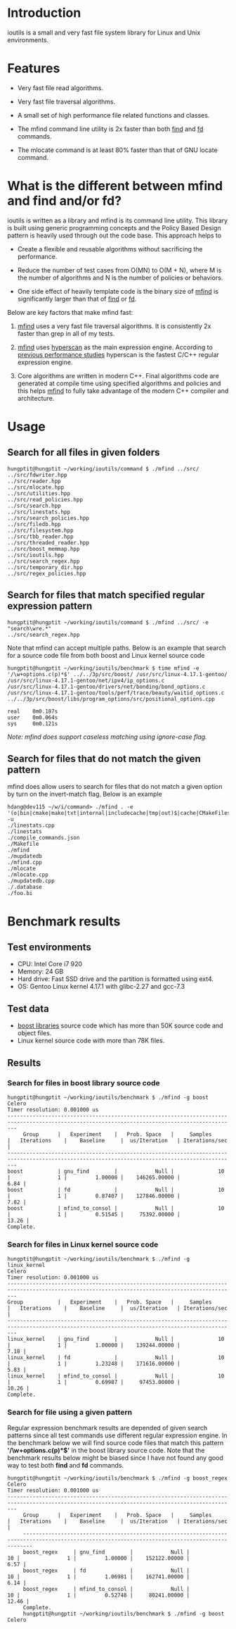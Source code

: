 # Introduction #

ioutils is a small and very fast file system library for Linux and Unix environments.

# Features #

* Very fast file read algorithms.

* Very fast file traversal algorithms.

* A small set of high performance file related functions and classes.

* The mfind command line utility is 2x faster than both [find](https://www.gnu.org/software/findutils/) and [fd](https://github.com/sharkdp/fd) commands.

* The mlocate command is at least 80% faster than that of GNU locate command.

# What is the different between mfind and find and/or fd?

ioutils is written as a library and mfind is its command line utility. This library is built using generic programming concepts and the Policy Based Design pattern is heavily used through out the code base. This approach helps to

* Create a flexible and reusable algorithms without sacrificing the performance.

* Reduce the number of test cases from O(MN) to O(M + N), where M is the number of algorithms and N is the number of policies or behaviors.

* One side effect of heavily template code is the binary size of [mfind](https://github.com/hungptit/ioutils/blob/master/command/mfind.cpp) is significantly larger than that of [find](https://www.gnu.org/software/findutils/) or [fd](https://github.com/sharkdp/fd).

Below are key factors that make mfind fast:

1. [mfind](https://github.com/hungptit/ioutils/blob/master/command/mfind.cpp) uses a very fast file traversal algorithms. It is consistently 2x faster than grep in all of my tests.

2. [mfind](https://github.com/hungptit/ioutils/blob/master/command/mfind.cpp) uses [hyperscan](https://github.com/intel/hyperscan "hyperscan") as the main expression engine. According to [previous performance studies](https://rust-leipzig.github.io/regex/2017/03/28/comparison-of-regex-engines/) hyperscan is the fastest C/C++ regular expression engine.

3. Core algorithms are written in modern C++. Final algorithms code are generated at compile time using specified algorithms and policies and this helps [mfind](https://github.com/hungptit/ioutils/blob/master/command/mfind.cpp) to fully take advantage of the modern C++ compiler and architecture.

# Usage #

## Search for all files in given folders ##

``` shell
hungptit@hungptit ~/working/ioutils/command $ ./mfind ../src/
../src/fdwriter.hpp
../src/reader.hpp
../src/mlocate.hpp
../src/utilities.hpp
../src/read_policies.hpp
../src/search.hpp
../src/linestats.hpp
../src/search_policies.hpp
../src/filedb.hpp
../src/filesystem.hpp
../src/tbb_reader.hpp
../src/threaded_reader.hpp
../src/boost_memmap.hpp
../src/ioutils.hpp
../src/search_regex.hpp
../src/temporary_dir.hpp
../src/regex_policies.hpp

```

## Search for files that match specified regular expression pattern ##

``` shell
hungptit@hungptit ~/working/ioutils/command $ ./mfind ../src/ -e "search\wre.*"
../src/search_regex.hpp
```

Note that mfind can accept multiple paths. Below is an example that search for a source code file from both boost and Linux kernel source code

``` shell
hungptit@hungptit ~/working/ioutils/benchmark $ time mfind -e '/\w+options.c(p)*$' ../../3p/src/boost/ /usr/src/linux-4.17.1-gentoo/
/usr/src/linux-4.17.1-gentoo/net/ipv4/ip_options.c
/usr/src/linux-4.17.1-gentoo/drivers/net/bonding/bond_options.c
/usr/src/linux-4.17.1-gentoo/tools/perf/trace/beauty/waitid_options.c
../../3p/src/boost/libs/program_options/src/positional_options.cpp

real    0m0.187s
user    0m0.064s
sys     0m0.121s
```

*Note: mfind does support caseless matching using ignore-case flag.*

## Search for files that do not match the given pattern ##
mfind does allow users to search for files that do not match a given option by turn on the invert-match flag. Below is an example
``` shell
hdang@dev115 ~/w/i/command> ./mfind . -e '(o|bin|cmake|make|txt|internal|includecache|tmp|out)$|cache|CMakeFiles' -u
./linestats.cpp
./linestats
./compile_commands.json
./Makefile
./mfind
./mupdatedb
./mfind.cpp
./mlocate
./mlocate.cpp
./mupdatedb.cpp
./.database
./foo.bi
```

# Benchmark results

## Test environments ##

* CPU: Intel Core i7 920
* Memory: 24 GB
* Hard drive: Fast SSD drive and the partition is formatted using ext4.
* OS: Gentoo Linux kernel 4.17.1 with glibc-2.27 and gcc-7.3

## Test data ##

* [boost libraries](https://www.boost.org/) source code which has more than 50K source code and object files.
* Linux kernel source code with more than 78K files.

## Results ##

### Search for files in boost library source code ###

``` shell
hungptit@hungptit ~/working/ioutils/benchmark $ ./mfind -g boost
Celero
Timer resolution: 0.001000 us
-----------------------------------------------------------------------------------------------------------------------------------------------
     Group      |   Experiment    |   Prob. Space   |     Samples     |   Iterations    |    Baseline     |  us/Iteration   | Iterations/sec  |
-----------------------------------------------------------------------------------------------------------------------------------------------
boost           | gnu_find        |            Null |              10 |               1 |         1.00000 |    146265.00000 |            6.84 |
boost           | fd              |            Null |              10 |               1 |         0.87407 |    127846.00000 |            7.82 |
boost           | mfind_to_consol |            Null |              10 |               1 |         0.51545 |     75392.00000 |           13.26 |
Complete.
```

### Search for files in Linux kernel source code ###

``` shell
hungptit@hungptit ~/working/ioutils/benchmark $ ./mfind -g linux_kernel
Celero
Timer resolution: 0.001000 us
-----------------------------------------------------------------------------------------------------------------------------------------------
Group           |   Experiment    |   Prob. Space   |     Samples     |   Iterations    |    Baseline     |  us/Iteration   | Iterations/sec  |
-----------------------------------------------------------------------------------------------------------------------------------------------
linux_kernel    | gnu_find        |            Null |              10 |               1 |         1.00000 |    139244.00000 |            7.18 |
linux_kernel    | fd              |            Null |              10 |               1 |         1.23248 |    171616.00000 |            5.83 |
linux_kernel    | mfind_to_consol |            Null |              10 |               1 |         0.69987 |     97453.00000 |           10.26 |
Complete.
```

### Search for file using a given pattern ###

Regular expression benchmark results are depended of given search patterns since all test commands use different regular expression engine. In the benchmark below we will find source code files that match this pattern **'/\w+options.c(p)*$'** in the boost library source code. Note that the benchmark results below might be biased since I have not found any good way to test both **find** and **fd** commands.

``` shell
hungptit@hungptit ~/working/ioutils/benchmark $ ./mfind -g boost_regex
Celero
Timer resolution: 0.001000 us
-----------------------------------------------------------------------------------------------------------------------------------------------
     Group      |   Experiment    |   Prob. Space   |     Samples     |   Iterations    |    Baseline     |  us/Iteration   | Iterations/sec  |
     -----------------------------------------------------------------------------------------------------------------------------------------------
     boost_regex     | gnu_find        |            Null |              10 |               1 |         1.00000 |    152122.00000 |            6.57 |
     boost_regex     | fd              |            Null |              10 |               1 |         1.06981 |    162741.00000 |            6.14 |
     boost_regex     | mfind_to_consol |            Null |              10 |               1 |         0.52748 |     80241.00000 |           12.46 |
     Complete.
     hungptit@hungptit ~/working/ioutils/benchmark $ ./mfind -g boost
Celero
```
